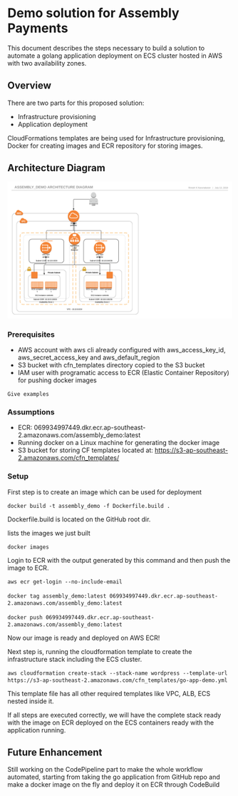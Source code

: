 # Demo solution for Assembly Payments

This document describes the steps necessary to build a solution to automate a golang application deployment on ECS cluster hosted in AWS with two availability zones.

## Overview
There are two parts for this proposed solution:
* Infrastructure provisioning
* Application deployment

CloudFormations templates are being used for Infrastructure provisioning, Docker for creating images and ECR repository for storing images.

## Architecture Diagram

![Architecture Diagram](https://github.com/rinoshkk/assembly-demo/blob/master/Assembly_Demo.png)

### Prerequisites

* AWS account with aws cli already configured with aws_access_key_id, aws_secret_access_key and aws_default_region
* S3 bucket with cfn_templates directory copied to the S3 bucket
* IAM user with programatic access to ECR (Elastic Container Repository) for pushing docker images

```
Give examples
```

### Assumptions
* ECR: 069934997449.dkr.ecr.ap-southeast-2.amazonaws.com/assembly_demo:latest
* Running docker on a Linux machine for generating the docker image
* S3 bucket for storing CF templates located at: https://s3-ap-southeast-2.amazonaws.com/cfn_templates/

### Setup

First step is to create an image which can be used for deployment

```
docker build -t assembly_demo -f Dockerfile.build . 
```
Dockerfile.build is located on the GitHub root dir.

lists the images we just built
```
docker images
```
Login to ECR with the output generated by this command and then push the image to ECR.
```
aws ecr get-login --no-include-email 

docker tag assembly_demo:latest 069934997449.dkr.ecr.ap-southeast-2.amazonaws.com/assembly_demo:latest

docker push 069934997449.dkr.ecr.ap-southeast-2.amazonaws.com/assembly_demo:latest
```

Now our image is ready and deployed on AWS ECR!

Next step is, running the cloudformation template to create the infrastructure stack including the ECS cluster.

```
aws cloudformation create-stack --stack-name wordpress --template-url https://s3-ap-southeast-2.amazonaws.com/cfn_templates/go-app-demo.yml
```
This template file has all other required templates like VPC, ALB, ECS nested inside it.

If all steps are executed correctly, we will have the complete stack ready with the image on ECR deployed on the ECS containers ready with the application running.

## Future Enhancement

Still working on the CodePipeline part to make the whole workflow automated, starting from taking the go application from GitHub repo and make a docker image on the fly and deploy it on ECR through CodeBuild

